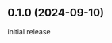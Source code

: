 <!-- ## [0.1.0](https://github.com/sketch7/aspnet-prerenderer/compare/0.1.0...0.1.1) (2024-09-10) -->

## 0.1.0 (2024-09-10)

initial release